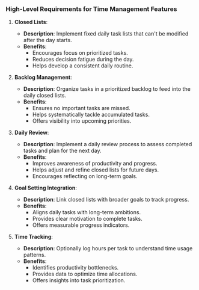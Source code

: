 

### High-Level Requirements for Time Management Features

1. **Closed Lists**:
   - **Description**: Implement fixed daily task lists that can't be modified after the day starts.
   - **Benefits**:
     - Encourages focus on prioritized tasks.
     - Reduces decision fatigue during the day.
     - Helps develop a consistent daily routine.

2. **Backlog Management**:
   - **Description**: Organize tasks in a prioritized backlog to feed into the daily closed lists.
   - **Benefits**:
     - Ensures no important tasks are missed.
     - Helps systematically tackle accumulated tasks.
     - Offers visibility into upcoming priorities.

3. **Daily Review**:
   - **Description**: Implement a daily review process to assess completed tasks and plan for the next day.
   - **Benefits**:
     - Improves awareness of productivity and progress.
     - Helps adjust and refine closed lists for future days.
     - Encourages reflecting on long-term goals.

4. **Goal Setting Integration**:
   - **Description**: Link closed lists with broader goals to track progress.
   - **Benefits**:
     - Aligns daily tasks with long-term ambitions.
     - Provides clear motivation to complete tasks.
     - Offers measurable progress indicators.

5. **Time Tracking**:
   - **Description**: Optionally log hours per task to understand time usage patterns.
   - **Benefits**:
     - Identifies productivity bottlenecks.
     - Provides data to optimize time allocations.
     - Offers insights into task prioritization.

